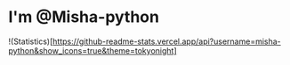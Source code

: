 # I'm @Misha-python

!(Statistics)[https://github-readme-stats.vercel.app/api?username=misha-python&show_icons=true&theme=tokyonight]
